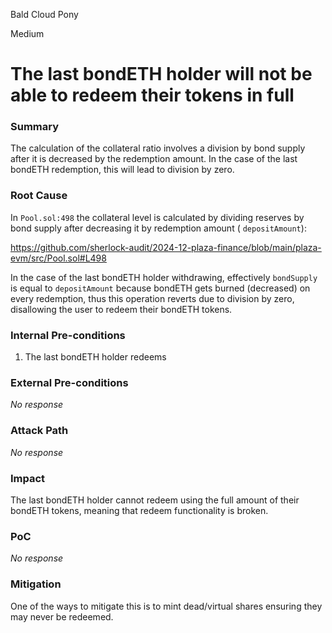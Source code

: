 Bald Cloud Pony

Medium

# The last bondETH holder will not be able to redeem their tokens in full

### Summary

The calculation of the collateral ratio involves a division by bond supply after it is decreased by the redemption amount. In the case of the last bondETH redemption, this will lead to division by zero.

### Root Cause

In `Pool.sol:498` the collateral level is calculated by dividing reserves by bond supply after decreasing it by redemption amount ( `depositAmount`):

https://github.com/sherlock-audit/2024-12-plaza-finance/blob/main/plaza-evm/src/Pool.sol#L498

In the case of the last bondETH holder withdrawing, effectively `bondSupply` is equal to `depositAmount` because bondETH gets burned (decreased) on every redemption, thus this operation reverts due to division by zero, disallowing the user to redeem their bondETH tokens.

### Internal Pre-conditions

1. The last bondETH holder redeems

### External Pre-conditions

_No response_

### Attack Path

_No response_

### Impact

The last bondETH holder cannot redeem using the full amount of their bondETH tokens, meaning that redeem functionality is broken.

### PoC

_No response_

### Mitigation

One of the ways to mitigate this is to mint dead/virtual shares ensuring they may never be redeemed.